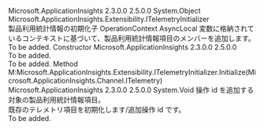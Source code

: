 <Type Name="OperationCorrelationTelemetryInitializer" FullName="Microsoft.ApplicationInsights.Extensibility.OperationCorrelationTelemetryInitializer">
  <TypeSignature Language="C#" Value="public class OperationCorrelationTelemetryInitializer : Microsoft.ApplicationInsights.Extensibility.ITelemetryInitializer" />
  <TypeSignature Language="ILAsm" Value=".class public auto ansi beforefieldinit OperationCorrelationTelemetryInitializer extends System.Object implements class Microsoft.ApplicationInsights.Extensibility.ITelemetryInitializer" />
  <TypeSignature Language="DocId" Value="T:Microsoft.ApplicationInsights.Extensibility.OperationCorrelationTelemetryInitializer" />
  <TypeSignature Language="VB.NET" Value="Public Class OperationCorrelationTelemetryInitializer&#xA;Implements ITelemetryInitializer" />
  <TypeSignature Language="F#" Value="type OperationCorrelationTelemetryInitializer = class&#xA;    interface ITelemetryInitializer" />
  <AssemblyInfo>
    <AssemblyName>Microsoft.ApplicationInsights</AssemblyName>
    <AssemblyVersion>2.3.0.0</AssemblyVersion>
    <AssemblyVersion>2.5.0.0</AssemblyVersion>
  </AssemblyInfo>
  <Base>
    <BaseTypeName>System.Object</BaseTypeName>
  </Base>
  <Interfaces>
    <Interface>
      <InterfaceName>Microsoft.ApplicationInsights.Extensibility.ITelemetryInitializer</InterfaceName>
    </Interface>
  </Interfaces>
  <Docs>
    <summary>
            製品利用統計情報の初期化子 OperationContext AsyncLocal 変数に格納されているコンテキストに基づいて、製品利用統計情報項目のメンバーを追加します。
            </summary>
    <remarks>To be added.</remarks>
  </Docs>
  <Members>
    <Member MemberName=".ctor">
      <MemberSignature Language="C#" Value="public OperationCorrelationTelemetryInitializer ();" />
      <MemberSignature Language="ILAsm" Value=".method public hidebysig specialname rtspecialname instance void .ctor() cil managed" />
      <MemberSignature Language="DocId" Value="M:Microsoft.ApplicationInsights.Extensibility.OperationCorrelationTelemetryInitializer.#ctor" />
      <MemberSignature Language="VB.NET" Value="Public Sub New ()" />
      <MemberType>Constructor</MemberType>
      <AssemblyInfo>
        <AssemblyName>Microsoft.ApplicationInsights</AssemblyName>
        <AssemblyVersion>2.3.0.0</AssemblyVersion>
        <AssemblyVersion>2.5.0.0</AssemblyVersion>
      </AssemblyInfo>
      <Parameters />
      <Docs>
        <summary>To be added.</summary>
        <remarks>To be added.</remarks>
      </Docs>
    </Member>
    <Member MemberName="Initialize">
      <MemberSignature Language="C#" Value="public void Initialize (Microsoft.ApplicationInsights.Channel.ITelemetry telemetryItem);" />
      <MemberSignature Language="ILAsm" Value=".method public hidebysig newslot virtual instance void Initialize(class Microsoft.ApplicationInsights.Channel.ITelemetry telemetryItem) cil managed" />
      <MemberSignature Language="DocId" Value="M:Microsoft.ApplicationInsights.Extensibility.OperationCorrelationTelemetryInitializer.Initialize(Microsoft.ApplicationInsights.Channel.ITelemetry)" />
      <MemberSignature Language="VB.NET" Value="Public Sub Initialize (telemetryItem As ITelemetry)" />
      <MemberSignature Language="F#" Value="abstract member Initialize : Microsoft.ApplicationInsights.Channel.ITelemetry -&gt; unit&#xA;override this.Initialize : Microsoft.ApplicationInsights.Channel.ITelemetry -&gt; unit" Usage="operationCorrelationTelemetryInitializer.Initialize telemetryItem" />
      <MemberType>Method</MemberType>
      <Implements>
        <InterfaceMember>M:Microsoft.ApplicationInsights.Extensibility.ITelemetryInitializer.Initialize(Microsoft.ApplicationInsights.Channel.ITelemetry)</InterfaceMember>
      </Implements>
      <AssemblyInfo>
        <AssemblyName>Microsoft.ApplicationInsights</AssemblyName>
        <AssemblyVersion>2.3.0.0</AssemblyVersion>
        <AssemblyVersion>2.5.0.0</AssemblyVersion>
      </AssemblyInfo>
      <ReturnValue>
        <ReturnType>System.Void</ReturnType>
      </ReturnValue>
      <Parameters>
        <Parameter Name="telemetryItem" Type="Microsoft.ApplicationInsights.Channel.ITelemetry" />
      </Parameters>
      <Docs>
        <param name="telemetryItem">操作 id を追加する対象の製品利用統計情報項目。</param>
        <summary>
            既存のテレメトリ項目を初期化します/追加操作 id です。
            </summary>
        <remarks>To be added.</remarks>
      </Docs>
    </Member>
  </Members>
</Type>